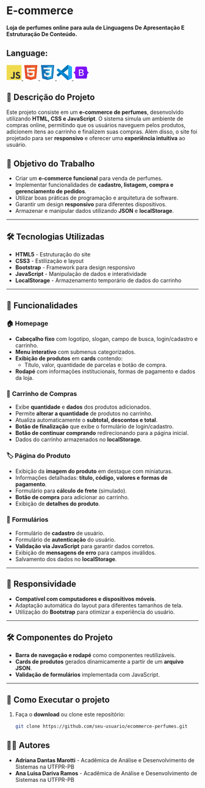 # E-commerce  
**Loja de perfumes online para aula de Linguagens De Apresentação E Estruturação De Conteúdo.**   

<h2 align="left"> Language: </h2>
<p align="left">
    <a href="https://developer.mozilla.org/en-US/docs/Web/JavaScript" target="_blank" rel="noreferrer">
        <img src="https://raw.githubusercontent.com/devicons/devicon/master/icons/javascript/javascript-original.svg" alt="JavaScript" width="40" height="40"/>
    </a>
    <a href="https://developer.mozilla.org/en-US/docs/Web/HTML" target="_blank" rel="noreferrer">
        <img src="https://raw.githubusercontent.com/devicons/devicon/master/icons/html5/html5-original.svg" alt="HTML" width="40" height="40"/>
    </a>
    <a href="https://developer.mozilla.org/en-US/docs/Web/CSS" target="_blank" rel="noreferrer">
        <img src="https://raw.githubusercontent.com/devicons/devicon/master/icons/css3/css3-original.svg" alt="CSS" width="40" height="40"/>
    </a>
    <a href="https://code.visualstudio.com/" target="_blank" rel="noreferrer">
        <img src="https://raw.githubusercontent.com/devicons/devicon/master/icons/vscode/vscode-original.svg" alt="VS Code" width="40" height="40"/>
    </a>
    <a href="https://getbootstrap.com/" target="_blank" rel="noreferrer">
        <img src="https://raw.githubusercontent.com/devicons/devicon/master/icons/bootstrap/bootstrap-original.svg" alt="Bootstrap" width="40" height="40"/>
    </a>
</p>

## 📌 Descrição do Projeto
Este projeto consiste em um **e-commerce de perfumes**, desenvolvido utilizando **HTML, CSS e JavaScript**. O sistema simula um ambiente de compras online, permitindo que os usuários naveguem pelos produtos, adicionem itens ao carrinho e finalizem suas compras. Além disso, o site foi projetado para ser **responsivo** e oferecer uma **experiência intuitiva** ao usuário.

## 🎯 Objetivo do Trabalho
- Criar um **e-commerce funcional** para venda de perfumes.  
- Implementar funcionalidades de **cadastro, listagem, compra e gerenciamento de pedidos**.  
- Utilizar boas práticas de programação e arquitetura de software.  
- Garantir um design **responsivo** para diferentes dispositivos.  
- Armazenar e manipular dados utilizando **JSON** e **localStorage**.

---

## 🛠️ Tecnologias Utilizadas
- **HTML5** - Estruturação do site  
- **CSS3** - Estilização e layout  
- **Bootstrap** - Framework para design responsivo  
- **JavaScript** - Manipulação de dados e interatividade  
- **LocalStorage** - Armazenamento temporário de dados do carrinho

---

## 🚀 Funcionalidades

### 🏠 **Homepage**
- **Cabeçalho fixo** com logotipo, slogan, campo de busca, login/cadastro e carrinho.  
- **Menu interativo** com submenus categorizados.  
- **Exibição de produtos** em **cards** contendo:
  - Título, valor, quantidade de parcelas e botão de compra.  
- **Rodapé** com informações institucionais, formas de pagamento e dados da loja.  

### 🛒 **Carrinho de Compras**
- Exibe **quantidade** e **dados** dos produtos adicionados.  
- Permite **alterar a quantidade** de produtos no carrinho.  
- Atualiza automaticamente o **subtotal, descontos e total**.  
- **Botão de finalização** que exibe o formulário de login/cadastro.  
- **Botão de continuar comprando** redirecionando para a página inicial.  
- Dados do carrinho armazenados no **localStorage**.

### 🏷️ **Página do Produto**
- Exibição da **imagem do produto** em destaque com miniaturas.  
- Informações detalhadas: **título, código, valores e formas de pagamento**.  
- Formulário para **cálculo de frete** (simulado).  
- **Botão de compra** para adicionar ao carrinho.  
- Exibição de **detalhes do produto**.

### 🔐 **Formulários**
- Formulário de **cadastro** de usuário.  
- Formulário de **autenticação** do usuário.  
- **Validação via JavaScript** para garantir dados corretos.  
- Exibição de **mensagens de erro** para campos inválidos.  
- Salvamento dos dados no **localStorage**.

---

## 📱 Responsividade
- **Compatível com computadores e dispositivos móveis**.  
- Adaptação automática do layout para diferentes tamanhos de tela.  
- Utilização do **Bootstrap** para otimizar a experiência do usuário.  

---

## 🛠️ Componentes do Projeto
- **Barra de navegação e rodapé** como componentes reutilizáveis.  
- **Cards de produtos** gerados dinamicamente a partir de um **arquivo JSON**.  
- **Validação de formulários** implementada com JavaScript.  

---

## 📌 Como Executar o projeto
1. Faça o **download** ou clone este repositório:  
   ```sh
   git clone https://github.com/seu-usuario/ecommerce-perfumes.git

## 👩‍💻 Autores
- **Adriana Dantas Marotti** - Acadêmica de Análise e Desenvolvimento de Sistemas na UTFPR-PB 
- **Ana Luisa Dariva Ramos** - Acadêmica de Análise e Desenvolvimento de Sistemas na UTFPR-PB   

